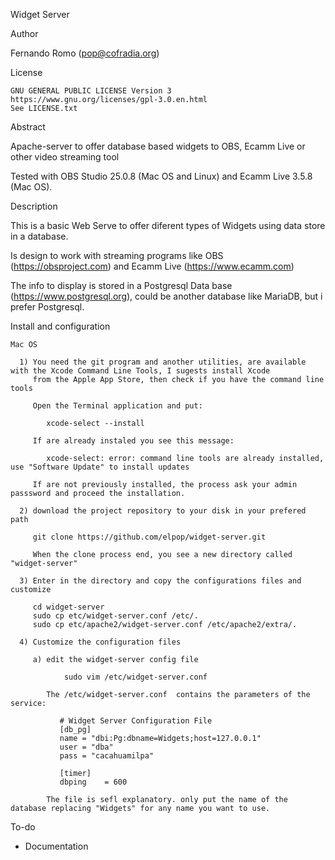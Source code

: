 Widget Server

Author

   Fernando Romo (pop@cofradia.org)

License
     
    GNU GENERAL PUBLIC LICENSE Version 3
    https://www.gnu.org/licenses/gpl-3.0.en.html
    See LICENSE.txt
    
Abstract

   Apache-server to offer database based widgets to OBS, Ecamm Live or other video streaming tool
   
   Tested with OBS Studio 25.0.8 (Mac OS and Linux) and Ecamm Live 3.5.8 (Mac OS).

Description

   This is a basic Web Serve to offer diferent types of Widgets using data store in a database.
   
   Is design to work with streaming programs like OBS (https://obsproject.com) and Ecamm Live (https://www.ecamm.com)
   
   The info to display is stored in a Postgresql Data base (https://www.postgresql.org), could be another
   database like MariaDB, but i prefer Postgresql.
   
Install and configuration
   
    Mac OS 
   
      1) You need the git program and another utilities, are available with the Xcode Command Line Tools, I sugests install Xcode
         from the Apple App Store, then check if you have the command line tools
         
         Open the Terminal application and put:
         
            xcode-select --install
            
         If are already instaled you see this message:
         
            xcode-select: error: command line tools are already installed, use "Software Update" to install updates
            
         If are not previously installed, the process ask your admin passsword and proceed the installation.
   
      2) download the project repository to your disk in your prefered path
      
         git clone https://github.com/elpop/widget-server.git
         
         When the clone process end, you see a new directory called "widget-server"
         
      3) Enter in the directory and copy the configurations files and customize
      
         cd widget-server
         sudo cp etc/widget-server.conf /etc/.
         sudo cp etc/apache2/widget-server.conf /etc/apache2/extra/.
         
      4) Customize the configuration files
      
         a) edit the widget-server config file
         
                sudo vim /etc/widget-server.conf
            
            The /etc/widget-server.conf  contains the parameters of the service:
   
               # Widget Server Configuration File
               [db_pg]
               name = "dbi:Pg:dbname=Widgets;host=127.0.0.1"
               user = "dba"
               pass = "cacahuamilpa"
        
               [timer]
               dbping    = 600

            The file is sefl explanatory. only put the name of the database replacing "Widgets" for any name you want to use.
    
To-do

   - Documentation

